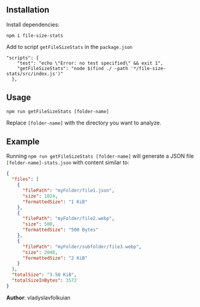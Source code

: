 ## Installation

Install dependencies:

```npm i file-size-stats```

Add to script ``getFileSizeStats`` in the ``package.json``

```code
"scripts": {
    "test": "echo \"Error: no test specified\" && exit 1",
    "getFileSizeStats": "node $(find ./ -path '*/file-size-stats/src/index.js')"
  },
```

## Usage

```npm run getFileSizeStats [folder-name]```

Replace ```[folder-name]``` with the directory you want to analyze.

## Example

Running ```npm run getFileSizeStats [folder-name]``` will generate a JSON file ```[folder-name]-stats.json``` with content similar to:

```json
{
  "files": [
    {
      "filePath": "myFolder/file1.json",
      "size": 1024,
      "formattedSize": "1 KiB"
    },
    {
      "filePath": "myFolder/file2.webp",
      "size": 500,
      "formattedSize": "500 Bytes"
    },
    {
      "filePath": "myFolder/subfolder/file3.webp",
      "size": 2048,
      "formattedSize": "2 KiB"
    }
  ],
  "totalSize": "3.50 KiB",
  "totalSizeInBytes": 3572
}
```
**Author**: vladyslavfolkuian
